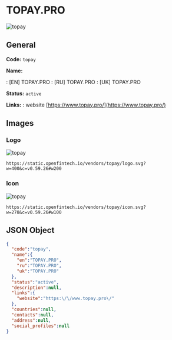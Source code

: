 
# TOPAY.PRO 
![topay](https://static.openfintech.io/vendors/topay/logo.svg?w=400&c=v0.59.26#w200)  

## General 
 
**Code:** `topay` 
 
**Name:** 
 
:	[EN] TOPAY.PRO 
:	[RU] TOPAY.PRO 
:	[UK] TOPAY.PRO 
 
**Status:** `active` 
 
**Links:** 
: website [https://www.topay.pro/](https://www.topay.pro/) 
 

## Images 

### Logo 
 
![topay](https://static.openfintech.io/vendors/topay/logo.svg?w=400&c=v0.59.26#w200)  

```
https://static.openfintech.io/vendors/topay/logo.svg?w=400&c=v0.59.26#w200
```  

### Icon 
 
![topay](https://static.openfintech.io/vendors/topay/icon.svg?w=278&c=v0.59.26#w100)  

```
https://static.openfintech.io/vendors/topay/icon.svg?w=278&c=v0.59.26#w100
```  

## JSON Object 

```json
{
  "code":"topay",
  "name":{
    "en":"TOPAY.PRO",
    "ru":"TOPAY.PRO",
    "uk":"TOPAY.PRO"
  },
  "status":"active",
  "description":null,
  "links":{
    "website":"https:\/\/www.topay.pro\/"
  },
  "countries":null,
  "contacts":null,
  "address":null,
  "social_profiles":null
}
```  

